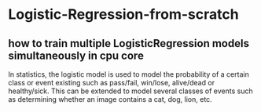 # Logistic-Regression-from-scratch

## how to train multiple LogisticRegression models simultaneously in cpu core

In statistics, the logistic model is used to model the probability of a certain class or event existing such as pass/fail, win/lose, alive/dead or healthy/sick. This can be extended to model several classes of events such as determining whether an image contains a cat, dog, lion, etc.

